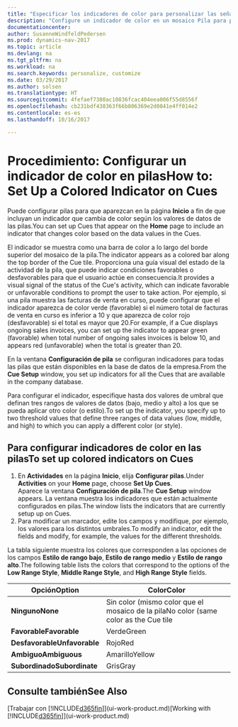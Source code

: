 ```yaml
---
title: "Especificar los indicadores de color para personalizar las señales visuales acerca de la actividad de una pila"
description: "Configure un indicador de color en un mosaico Pila para proporcionar una señal visual personalizada de la actividad de la pila."
documentationcenter: 
author: SusanneWindfeldPedersen
ms.prod: dynamics-nav-2017
ms.topic: article
ms.devlang: na
ms.tgt_pltfrm: na
ms.workload: na
ms.search.keywords: personalize, customize
ms.date: 03/29/2017
ms.author: solsen
ms.translationtype: HT
ms.sourcegitcommit: 4fefaef7380ac10836fcac404eea006f55d8556f
ms.openlocfilehash: cb231bdf438363f66b806369e2d0041e4ff014e2
ms.contentlocale: es-es
ms.lasthandoff: 10/16/2017

---
```

# <a name="how-to-set-up-a-colored-indicator-on-cues"></a><span data-ttu-id="932f2-103">Procedimiento: Configurar un indicador de color en pilas</span><span class="sxs-lookup"><span data-stu-id="932f2-103">How to: Set Up a Colored Indicator on Cues</span></span>
<span data-ttu-id="932f2-104">Puede configurar pilas para que aparezcan en la página **Inicio** a fin de que incluyan un indicador que cambia de color según los valores de datos de las pilas.</span><span class="sxs-lookup"><span data-stu-id="932f2-104">You can set up Cues that appear on the **Home** page to include an indicator that changes color based on the data values in the Cues.</span></span>

<span data-ttu-id="932f2-105">El indicador se muestra como una barra de color a lo largo del borde superior del mosaico de la pila.</span><span class="sxs-lookup"><span data-stu-id="932f2-105">The indicator appears as a colored bar along the top border of the Cue tile.</span></span> <span data-ttu-id="932f2-106">Proporciona una guía visual del estado de la actividad de la pila, que puede indicar condiciones favorables o desfavorables para que el usuario actúe en consecuencia.</span><span class="sxs-lookup"><span data-stu-id="932f2-106">It provides a visual signal of the status of the Cue's activity, which can indicate favorable or unfavorable conditions to prompt the user to take action.</span></span> <span data-ttu-id="932f2-107">Por ejemplo, si una pila muestra las facturas de venta en curso, puede configurar que el indicador aparezca de color verde (favorable) si el número total de facturas de venta en curso es inferior a 10 y que aparezca de color rojo (desfavorable) si el total es mayor que 20.</span><span class="sxs-lookup"><span data-stu-id="932f2-107">For example, if a Cue displays ongoing sales invoices, you can set up the indicator to appear green (favorable) when total number of ongoing sales invoices is below 10, and appears red (unfavorable) when the total is greater than 20.</span></span>

<span data-ttu-id="932f2-108">En la ventana **Configuración de pila** se configuran indicadores para todas las pilas que están disponibles en la base de datos de la empresa.</span><span class="sxs-lookup"><span data-stu-id="932f2-108">From the **Cue Setup** window, you set up indicators for all the Cues that are available in the company database.</span></span>

<span data-ttu-id="932f2-109">Para configurar el indicador, especifique hasta dos valores de umbral que definan tres rangos de valores de datos (bajo, medio y alto) a los que se pueda aplicar otro color (o estilo).</span><span class="sxs-lookup"><span data-stu-id="932f2-109">To set up the indicator, you specify up to two threshold values that define three ranges of data values (low, middle, and high) to which you can apply a different color (or style).</span></span>

## <a name="to-set-up-colored-indicators-on-cues"></a><span data-ttu-id="932f2-110">Para configurar indicadores de color en las pilas</span><span class="sxs-lookup"><span data-stu-id="932f2-110">To set up colored indicators on Cues</span></span>
1. <span data-ttu-id="932f2-111">En **Actividades** en la página **Inicio**, elija **Configurar pilas**.</span><span class="sxs-lookup"><span data-stu-id="932f2-111">Under **Activities** on your **Home** page, choose **Set Up Cues**.</span></span>  
   <span data-ttu-id="932f2-112">Aparece la ventana **Configuración de pila**.</span><span class="sxs-lookup"><span data-stu-id="932f2-112">The **Cue Setup** window appears.</span></span> <span data-ttu-id="932f2-113">La ventana muestra los indicadores que están actualmente configurados en pilas.</span><span class="sxs-lookup"><span data-stu-id="932f2-113">The window lists the indicators that are currently setup up on Cues.</span></span>
2. <span data-ttu-id="932f2-114">Para modificar un marcador, edite los campos y modifique, por ejemplo, los valores para los distintos umbrales.</span><span class="sxs-lookup"><span data-stu-id="932f2-114">To modify an indicator, edit the fields and modify, for example, the values for the different thresholds.</span></span>  

<span data-ttu-id="932f2-115">La tabla siguiente muestra los colores que corresponden a las opciones de los campos **Estilo de rango bajo**, **Estilo de rango medio** y **Estilo de rango alto**.</span><span class="sxs-lookup"><span data-stu-id="932f2-115">The following table lists the colors that correspond to the options of the **Low Range Style**, **Middle Range Style**, and **High Range Style** fields.</span></span>

| <span data-ttu-id="932f2-116">Opción</span><span class="sxs-lookup"><span data-stu-id="932f2-116">Option</span></span> | <span data-ttu-id="932f2-117">Color</span><span class="sxs-lookup"><span data-stu-id="932f2-117">Color</span></span> |
| --- | --- |
| <span data-ttu-id="932f2-118">**Ninguno**</span><span class="sxs-lookup"><span data-stu-id="932f2-118">**None**</span></span> |<span data-ttu-id="932f2-119">Sin color (mismo color que el mosaico de la pila</span><span class="sxs-lookup"><span data-stu-id="932f2-119">No color (same color as the Cue tile</span></span> |
| <span data-ttu-id="932f2-120">**Favorable**</span><span class="sxs-lookup"><span data-stu-id="932f2-120">**Favorable**</span></span> |<span data-ttu-id="932f2-121">Verde</span><span class="sxs-lookup"><span data-stu-id="932f2-121">Green</span></span> |
| <span data-ttu-id="932f2-122">**Desfavorable**</span><span class="sxs-lookup"><span data-stu-id="932f2-122">**Unfavorable**</span></span> |<span data-ttu-id="932f2-123">Rojo</span><span class="sxs-lookup"><span data-stu-id="932f2-123">Red</span></span> |
| <span data-ttu-id="932f2-124">**Ambiguo**</span><span class="sxs-lookup"><span data-stu-id="932f2-124">**Ambiguous**</span></span> |<span data-ttu-id="932f2-125">Amarillo</span><span class="sxs-lookup"><span data-stu-id="932f2-125">Yellow</span></span> |
| <span data-ttu-id="932f2-126">**Subordinado**</span><span class="sxs-lookup"><span data-stu-id="932f2-126">**Subordinate**</span></span> |<span data-ttu-id="932f2-127">Gris</span><span class="sxs-lookup"><span data-stu-id="932f2-127">Gray</span></span> |

## <a name="see-also"></a><span data-ttu-id="932f2-128">Consulte también</span><span class="sxs-lookup"><span data-stu-id="932f2-128">See Also</span></span>
<span data-ttu-id="932f2-129">[Trabajar con [!INCLUDE[d365fin](includes/d365fin_md.md)]](ui-work-product.md)</span><span class="sxs-lookup"><span data-stu-id="932f2-129">[Working with [!INCLUDE[d365fin](includes/d365fin_md.md)]](ui-work-product.md)</span></span>

